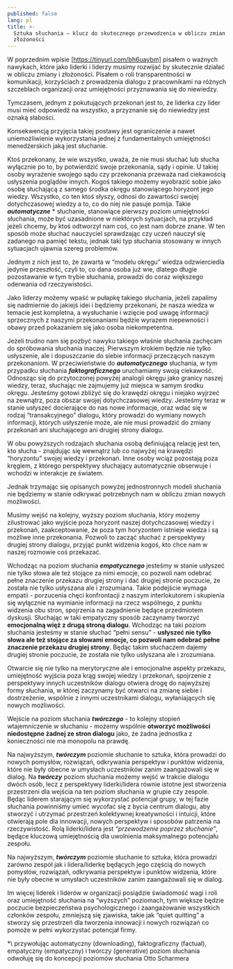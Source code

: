 ```yaml
---
published: false
lang: pl
title: >-
  Sztuka słuchania – klucz do skutecznego przewodzenia w obliczu zmian i
  złożoności
---
```

W poprzednim wpisie [https://tinyurl.com/bh6uaybm] pisałem o ważnych nawykach, które jako liderki i liderzy musimy rozwijać by skutecznie działać w obliczu zmiany i złożoności. Pisałem o roli transparentności w komunikacji, korzyściach z prowadzenia dialogu z pracownikami na różnych szczeblach organizacji oraz umiejętności przyznawania się do niewiedzy.

Tymczasem, jednym z pokutujących przekonań jest to, że liderka czy lider musi mieć odpowiedź na wszystko, a przyznanie się do niewiedzy jest oznaką słabości.

Konsekwencją przyjęcia takiej postawy jest ograniczenie a nawet uniemożliwienie wykorzystania jednej z fundamentalnych umiejętności menedżerskich jaką jest słuchanie.

Ktoś przekonany, że wie wszystko, uważa, że nie musi słuchać lub słucha wyłącznie po to, by potwierdzić swoje przekonania, sądy i opinie. U takiej osoby wyrażenie swojego sądu czy przekonania przeważa nad ciekawością usłyszenia poglądów innych. Kogoś takiego możemy wyobrazić sobie jako osobę słuchającą z samego środka okręgu stanowiącego horyzont jego wiedzy. Wszystko, co ten ktoś słyszy, odnosi do zawartości swojej dotychczasowej wiedzy a to, co do niej nie pasuje pomija. Takie ***automatyczne*** \* słuchanie, stanowiące pierwszy poziom umiejętności słuchania, może być uzasadnione w niektórych sytuacjach, na przykład jeżeli chcemy, by ktoś odtworzył nam coś, co jest nam dobrze znane. W ten sposób może słuchać nauczyciel sprawdzając czy uczeń nauczył się zadanego na pamięć tekstu, jednak taki typ słuchania stosowany w innych sytuacjach ujawnia szereg problemów.

Jednym z nich jest to, że zawarta w “modelu okręgu” wiedza odzwierciedla jedynie przeszłość, czyli to, co dana osoba już wie, dlatego długie pozostawanie w tym trybie słuchania, prowadzi do coraz większego oderwania od rzeczywistości.

Jako liderzy możemy wpaść w pułapkę takiego słuchania, jeżeli zapalimy się nadmiernie do jakiejś idei i będziemy przekonani, że nasza wiedza w temacie jest kompletna, a wysłuchanie i wzięcie pod uwagę informacji sprzecznych z naszymi przekonaniami będzie wyrazem niepewności i obawy przed pokazaniem się jako osoba niekompetentna.

Jeżeli trudno nam się pozbyć nawyku takiego właśnie słuchania zachęcam do spróbowania słuchania inaczej. Pierwszym krokiem będzie nie tylko usłyszenie, ale i dopuszczanie do siebie informacji przeczących naszym przekonaniom. W przeciwieństwie do ***automatycznego*** słuchania, w tym przypadku słuchania ***faktograficznego*** uruchamiamy swoją ciekawość. Odnosząc się do przytoczonej powyżej analogii okręgu jako granicy naszej wiedzy, teraz, słuchając nie zajmujemy już miejsca w samym środku okręgu. Jesteśmy gotowi zbliżyć się do krawędzi okręgu i niejako wyjrzeć na zewnątrz, poza obszar swojej dotychczasowej wiedzy. Jesteśmy teraz w stanie usłyszeć docierające do nas nowe informacje, oraz wdać się w rodzaj “transakcyjnego” dialogu, który prowadzi do wymiany nowych informacji, których usłyszenie może, ale nie musi prowadzić do zmiany przekonań ani słuchającego ani drugiej strony dialogu.

W obu powyższych rodzajach słuchania osobą definiującą relację jest ten, kto słucha - znajdując się wewnątrz lub co najwyżej na krawędzi “horyzontu” swojej wiedzy i przekonań. Inne osoby wciąż pozostają poza kręgiem, z którego perspektywy słuchający automatycznie obserwuje i wchodzi w interakcje ze światem.

Jednak trzymając się opisanych powyżej jednostronnych modeli słuchania nie będziemy w stanie odkrywać potrzebnych nam w obliczu zmian nowych możliwości.

Musimy wejść na kolejny, wyższy poziom słuchania, który możemy zilustrować jako wyjście poza horyzont naszej dotychczasowej wiedzy i przekonań, zaakceptowanie, że poza tym horyzontem istnieje wiedza i są możliwe inne przekonania. Pozwoli to zacząć słuchać z perspektywy drugiej strony dialogu, przyjąć punkt widzenia kogoś, kto chce nam w naszej rozmowie coś przekazać.

Wchodząc na poziom słuchania ***empatycznego*** jesteśmy w stanie usłyszeć nie tylko słowa ale też stojące za nimi emocje, co pozwoli nam odebrać pełne znaczenie przekazu drugiej strony i dać drugiej stronie poczucie, że została nie tylko usłyszana ale i zrozumiana.
Takie podejście wymaga empatii - porzucenia chęci konfrontacji z naszym interlokutorem i skupienia się wyłącznie na wymianie informacji na rzecz wspólnego, z punktu widzenia obu stron, spojrzenia na zagadnienie będące przedmiotem dyskusji. Słuchając w taki empatyczny sposób zaczynamy tworzyć **emocjonalną więź z drugą stroną dialogu**. Wchodząc na taki poziom słuchania jesteśmy w stanie słuchać “pełni sensu” - **usłyszeć nie tylko słowa ale też stojące za słowami emocje, co pozwoli nam odebrać pełne znaczenie przekazu drugiej strony**. Będąc takim słuchaczem dajemy drugiej stronie poczucie, że została nie tylko usłyszana ale i zrozumiana.

Otwarcie się nie tylko na merytoryczne ale i emocjonalne aspekty przekazu, umiejętność wyjścia poza krąg swojej wiedzy i przekonań, spojrzenie z perspektywy innych uczestników dialogu otwiera drogę do najwyższej formy słuchania, w której zaczynamy być otwarci na zmianę siebie i dostrzeżenie, wspólnie z innymi uczestnikami dialogu, wyłaniających się nowych możliwości.

Wejście na poziom słuchania ***twórczego*** - to kolejny stopień wtajemniczenie w słuchaniu - możemy wspólnie **otworzyć możliwości niedostępne żadnej ze stron dialogu** jako, że żadna jednostka z konieczności nie ma monopolu na prawdę.

Na najwyższym, ***twórczym*** poziomie słuchanie to sztuka, która prowadzi do nowych pomysłów, rozwiązań, odkrywania perspektyw i punktów widzenia, które nie były obecne w umysłach uczestników zanim zaangażowali się w dialog.
Na ***twórczy*** poziom słuchania możemy wejść w trakcie dialogu dwóch osób, lecz z perspektywy liderki/lidera równie istotne jest stworzenia przestrzeni dla wejścia na ten poziom słuchania w grupie czy zespole. Będąc liderem starającym się wykorzystać potencjał grupy, w tej fazie słuchania powinniśmy umieć wycofać się z bycia centrum dialogu, aby stworzyć i utrzymać przestrzeń kolektywnej kreatywności i intuicji, które otwierają pole dla innowacji, nowych perspektyw i sposobów patrzenia na rzeczywistość. Rolą liderki/lidera jest *“przewodzenie poprzez słuchanie”*, będące kluczową umiejętnością dla uwolnienia maksymalnego potencjału zespołu.

Na najwyższym, ***twórczym*** poziomie słuchanie to sztuka, która prowadzi zarówno zespół jak i lidera/liderkę będących jego częścią do nowych pomysłów, rozwiązań, odkrywania perspektyw i punktów widzenia, które nie były obecne w umysłach uczestników zanim zaangażowali się w dialog.

Im więcej liderek i liderów w organizacji posiądzie świadomość wagi i roli oraz umiejętność słuchania na “wyższych” poziomach, tym większe będzie poczucie bezpieczeństwa psychologicznego i zaangażowanie wszystkich członków zespołu, zmniejszą się zjawiska, takie jak “quiet quitting” a stworzy się przestrzeń dla tworzenia innowacji i nowych rozwiązań co pomoże w pełni wykorzystać potencjał firmy.

*\ przywołując automatyczny (downloading), faktograficzny (factual), empatyczny (empatyczny) i twórczy (generative) poziom słuchania odwołuję się do koncepcji poziomów słuchania Otto Scharmera
